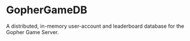 # GopherGameDB
A distributed, in-memory user-account and leaderboard database for the Gopher Game Server.

